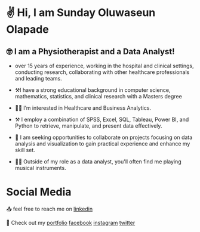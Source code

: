 # ✌️ Hi, I am Sunday Oluwaseun Olapade
## 🤓 I am a Physiotherapist and a Data Analyst!

- over 15 years of experience, working in the hospital and clinical settings, conducting research, collaborating with other healthcare professionals and leading teams.

- ⚒️I have a strong educational background in computer science, mathematics, statistics, and clinical research with a Masters degree

- 👩‍💻 I’m interested in Healthcare and Business Analytics.

- ⚒️ I employ a combination of SPSS, Excel, SQL, Tableau, Power BI, and Python to retrieve, manipulate, and present data effectively.

- 👀 I am seeking opportunities to collaborate on projects focusing on data analysis and visualization to gain practical experience and enhance my skill set.

- 👩‍🍳 Outside of my role as a data analyst, you'll often find me playing musical instruments.
# Social Media

📤 feel free to reach me on <a href="https://www.linkedin.com/in/olapso">linkedin</a> 

💼 Check out my <a href="https://www.datascienceportfol.io/olapso">portfolio</a>
[facebook](https://www.facebook.com/olapade.oluwaseun) [instagram](https://www.instagram.com/olapadeoluwaseun/) [twitter](https://twitter.com/olapso)
